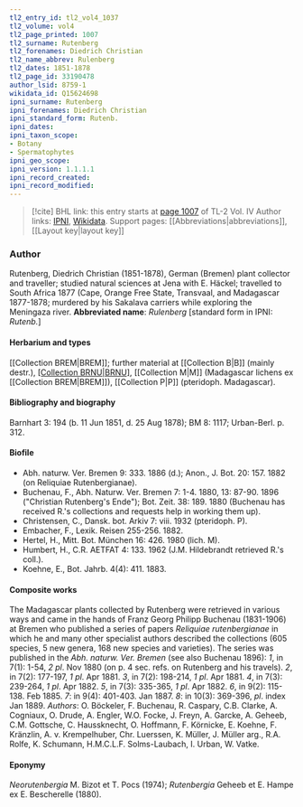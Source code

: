 ```yaml
---
tl2_entry_id: tl2_vol4_1037
tl2_volume: vol4
tl2_page_printed: 1007
tl2_surname: Rutenberg
tl2_forenames: Diedrich Christian
tl2_name_abbrev: Rulenberg
tl2_dates: 1851-1878
tl2_page_id: 33190478
author_lsid: 8759-1
wikidata_id: Q15624698
ipni_surname: Rutenberg
ipni_forenames: Diedrich Christian
ipni_standard_form: Rutenb.
ipni_dates: 
ipni_taxon_scope: 
- Botany
- Spermatophytes
ipni_geo_scope: 
ipni_version: 1.1.1.1
ipni_record_created: 
ipni_record_modified:
---
```


> [!cite] BHL link: this entry starts at [page 1007](https://www.biodiversitylibrary.org/page/33190478) of TL-2 Vol. IV
> Author links: [IPNI](https://www.ipni.org/a/8759-1), [Wikidata](https://www.wikidata.org/wiki/Q15624698). Support pages: [[Abbreviations|abbreviations]], [[Layout key|layout key]]

### Author

Rutenberg, Diedrich Christian (1851-1878), German (Bremen) plant collector and traveller; studied natural sciences at Jena with E. Häckel; travelled to South Africa 1877 (Cape, Orange Free State, Transvaal, and Madagascar 1877-1878; murdered by his Sakalava carriers while exploring the Meningaza river. 
**Abbreviated name**: *Rulenberg* \[standard form in IPNI: *Rutenb.*\]

#### Herbarium and types

[[Collection BREM|BREM]]; further material at [[Collection B|B]] (mainly destr.), [[Collection BRNU|BRNU]](?), [[Collection M|M]] (Madagascar lichens ex [[Collection BREM|BREM]]), [[Collection P|P]] (pteridoph. Madagascar).

#### Bibliography and biography

Barnhart 3: 194 (b. 11 Jun 1851, d. 25 Aug 1878); BM 8: 1117; Urban-Berl. p. 312.

#### Biofile

- Abh. naturw. Ver. Bremen 9: 333. 1886 (d.); Anon., J. Bot. 20: 157. 1882 (on Reliquiae Rutenbergianae).
- Buchenau, F., Abh. Naturw. Ver. Bremen 7: 1-4. 1880, 13: 87-90. 1896 ("Christian Rutenberg's Ende"); Bot. Zeit. 38: 189. 1880 (Buchenau has received R.'s collections and requests help in working them up).
- Christensen, C., Dansk. bot. Arkiv 7: viii. 1932 (pteridoph. P).
- Embacher, F., Lexik. Reisen 255-256. 1882.
- Hertel, H., Mitt. Bot. München 16: 426. 1980 (lich. M).
- Humbert, H., C.R. AETFAT 4: 133. 1962 (J.M. Hildebrandt retrieved R.'s coll.).
- Koehne, E., Bot. Jahrb. 4(4): 411. 1883.

#### Composite works

The Madagascar plants collected by Rutenberg were retrieved in various ways and came in the hands of Franz Georg Philipp Buchenau (1831-1906) at Bremen who published a series of papers *Reliquiae rutenbergianae* in which he and many other specialist authors described the collections (605 species, 5 new genera, 168 new species and varieties). The series was published in the *Abh. naturw. Ver. Bremen* (see also Buchenau 1896):
*1*, in 7(1): 1-54, *2 pl*. Nov 1880 (on p. 4 sec. refs. on Rutenberg and his travels). *2*, in 7(2): 177-197, *1 pl*. Apr 1881.
*3*, in 7(2): 198-214, *1 pl*. Apr 1881.
*4*, in 7(3): 239-264, *1 pl*. Apr 1882.
*5*, in 7(3): 335-365, *1 pl*. Apr 1882.
*6*, in 9(2): 115-138. Feb 1885.
*7*: in 9(4): 401-403. Jan 1887.
*8*: in 10(3): 369-396, *pl*. index Jan 1889.
*Authors*: O. Böckeler, F. Buchenau, R. Caspary, C.B. Clarke, A. Cogniaux, O. Drude, A. Engler, W.O. Focke, J. Freyn, A. Garcke, A. Geheeb, C.M. Gottsche, C. Haussknecht, O. Hoffmann, F. Körnicke, E. Koehne, F. Kränzlin, A. v. Krempelhuber, Chr. Luerssen, K. Müller, J. Müller arg., R.A. Rolfe, K. Schumann, H.M.C.L.F. Solms-Laubach, I. Urban, W. Vatke.

#### Eponymy

*Neorutenbergia* M. Bizot et T. Pocs (1974); *Rutenbergia* Geheeb et E. Hampe ex E. Bescherelle (1880).

